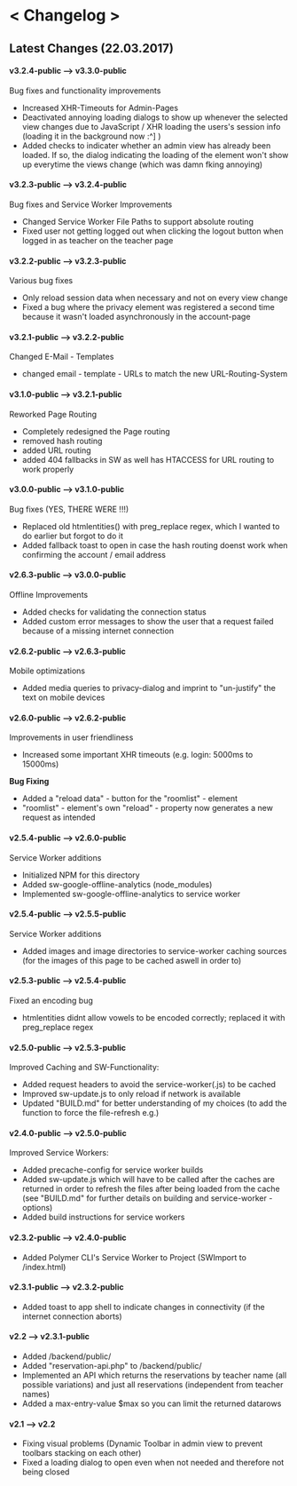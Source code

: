 # < Changelog >

## Latest Changes (22.03.2017)

#### v3.2.4-public --> v3.3.0-public
Bug fixes and functionality improvements
- Increased XHR-Timeouts for Admin-Pages
- Deactivated annoying loading dialogs to show up whenever the selected view
changes due to JavaScript / XHR loading the users's session info (loading
it in the background now :^] )
- Added checks to indicater whether an admin view has already been loaded. If
so, the dialog indicating the loading of the element won't show up everytime
the views change (which was damn fking annoying)

#### v3.2.3-public --> v3.2.4-public
Bug fixes and Service Worker Improvements
- Changed Service Worker File Paths to support absolute routing
- Fixed user not getting logged out when clicking the logout button when logged
in as teacher on the teacher page

#### v3.2.2-public --> v3.2.3-public
Various bug fixes
- Only reload session data when necessary and not on every view change
- Fixed a bug where the privacy element was registered a second time
because it wasn't loaded asynchronously in the account-page

#### v3.2.1-public --> v3.2.2-public
Changed E-Mail - Templates
- changed email - template - URLs to match the new URL-Routing-System

#### v3.1.0-public --> v3.2.1-public
Reworked Page Routing
- Completely redesigned the Page routing
- removed hash routing
- added URL routing
- added 404 fallbacks in SW as well has HTACCESS for URL routing
to work properly

#### v3.0.0-public --> v3.1.0-public
Bug fixes (YES, THERE WERE !!!)
- Replaced old htmlentities() with preg_replace regex, which I wanted to
do earlier but forgot to do it
- Added fallback toast to open in case the hash routing doenst work
when confirming the account / email address

#### v2.6.3-public --> v3.0.0-public
Offline Improvements
- Added checks for validating the connection status
- Added custom error messages to show the user that a request failed 
because of a missing internet connection

#### v2.6.2-public --> v2.6.3-public
Mobile optimizations
- Added media queries to privacy-dialog and imprint to "un-justify" the 
text on mobile devices

#### v2.6.0-public --> v2.6.2-public
Improvements in user friendliness
- Increased some important XHR timeouts (e.g. login: 5000ms to 15000ms)

**Bug Fixing**
- Added a "reload data" - button for the "roomlist" - element
- "roomlist" - element's own "reload" - property now generates a new request
as intended

#### v2.5.4-public --> v2.6.0-public
Service Worker additions
- Initialized NPM for this directory
- Added sw-google-offline-analytics (node_modules)
- Implemented sw-google-offline-analytics to service worker

#### v2.5.4-public --> v2.5.5-public
Service Worker additions
- Added images and image directories to service-worker caching 
sources (for the images of this page to be cached aswell in order to)

#### v2.5.3-public --> v2.5.4-public
Fixed an encoding bug
- htmlentities didnt allow vowels to be encoded correctly; replaced it with preg_replace regex

#### v2.5.0-public --> v2.5.3-public
Improved Caching and SW-Functionality:
- Added request headers to avoid the service-worker(.js) to be cached
- Improved sw-update.js to only reload if network is available
- Updated "BUILD.md" for better understanding of my choices (to add the
function to force the file-refresh e.g.)

#### v2.4.0-public --> v2.5.0-public
Improved Service Workers:
- Added precache-config for service worker builds
- Added sw-update.js which will have to be called after the caches are
returned in order to refresh the files after being loaded from the cache
(see "BUILD.md" for further details on building
and service-worker - options)
- Added build instructions for service workers

#### v2.3.2-public --> v2.4.0-public
- Added Polymer CLI's Service Worker to Project (SWImport to /index.html)

#### v2.3.1-public --> v2.3.2-public
- Added toast to app shell to indicate changes in connectivity (if the internet connection aborts)

#### v2.2 --> v2.3.1-public
- Added /backend/public/
- Added "reservation-api.php" to /backend/public/
- Implemented an API which returns the reservations by teacher name (all possible variations) and just all reservations (independent from teacher names)
- Added a max-entry-value $max so you can limit the returned datarows

#### v2.1 --> v2.2
- Fixing visual problems (Dynamic Toolbar in admin view to prevent toolbars stacking on each other)
- Fixed a loading dialog to open even when not needed and therefore not being closed
